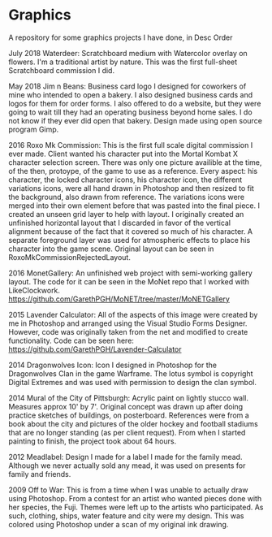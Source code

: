 # Graphics
A repository for some graphics projects I have done, in Desc Order

July 2018 Waterdeer: Scratchboard medium with Watercolor overlay on flowers. I'm a traditional artist by nature.
This was the first full-sheet Scratchboard commission I did.

May 2018 Jim n Beans: Business card logo I designed for coworkers of mine who intended to open a bakery. I also designed business cards and logos for them for order forms. I also offered to do a website, but they were going to wait till they had an operating business beyond home sales. I do not know if they ever did open that bakery. Design made using open source program Gimp.

2016 Roxo Mk Commission: This is the first full scale digital commission I ever made. Client wanted his character put into the Mortal Kombat X character selection screen. There was only one picture availible at the time, of the then, protoype, of the game to use as a reference. Every aspect: his character, the locked character icons, his character icon, the different variations icons, were all hand drawn in Photoshop and then resized to fit the background, also drawn from reference. The variations icons were merged into their own element before that was pasted into the final piece. I created an unseen grid layer to help with layout. I originally created an unfinished horizontal layout that I discarded in favor of the vertical alignment because of the fact that it covered so much of his character. A separate foreground layer was used for atmospheric effects to place his character into the game scene. Original layout can be seen in RoxoMkCommissionRejectedLayout.

2016 MonetGallery: An unfinished web project with semi-working gallery layout. The code for it can be seen in the MoNet repo that I worked with LikeClockwork. https://github.com/GarethPGH/MoNET/tree/master/MoNETGallery

2015 Lavender Calculator: All of the aspects of this image were created by me in Photoshop and arranged using the Visual Studio Forms Designer. However, code was originally taken from the net and modified to create functionality. Code can be seen here: https://github.com/GarethPGH/Lavender-Calculator

2014 Dragonwolves Icon: Icon I designed in Photoshop for the Dragonwolves Clan in the game Warframe. The lotus symbol is copyright Digital Extremes and was used with permission to design the clan symbol.

2014 Mural of the City of Pittsburgh: Acrylic paint on lightly stucco wall. Measures approx 10' by 7'. Original concept was drawn up after doing practice sketches of buildings, on posterboard. References were from a book about the city and pictures of the older hockey and football stadiums that are no longer standing (as per client request). From when I started painting to finish, the project took about 64 hours. 

2012 Meadlabel: Design I made for a label I made for the family mead. Although we never actually sold any mead, it was used on presents for family and friends.

2009 Off to War: This is from a time when I was unable to actually draw using Photoshop. From a contest for an artist who wanted pieces done with her species, the Fuji. Themes were left up to the artists who participated. As such, clothing, ships, water feature and city were my design. This was colored using Photoshop under a scan of my original ink drawing.

